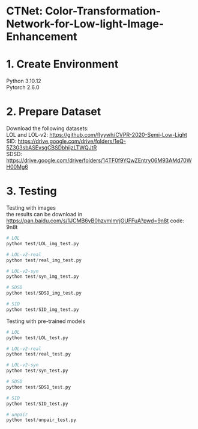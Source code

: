 # CTNet: Color-Transformation-Network-for-Low-light-Image-Enhancement

# 1. Create Environment
Python 3.10.12  
Pytorch 2.6.0

# 2. Prepare Dataset
Download the following datasets:  
LOL and LOL-v2: https://github.com/flyywh/CVPR-2020-Semi-Low-Light  
SID: https://drive.google.com/drive/folders/1eQ-5Z303sbASEvsgCBSDbhijzLTWQJtR  
SDSD: https://drive.google.com/drive/folders/14TF0f9YQwZEntry06M93AMd70WH00Mg6

# 3. Testing

Testing with images   
the results can be download in 
https://pan.baidu.com/s/1JCMB6yB0hzvmlmrjGUFFuA?pwd=9n8t
code: 9n8t 

```python
# LOL
python test/LOL_img_test.py

# LOL-v2-real
python test/real_img_test.py

# LOL-v2-syn
python test/syn_img_test.py

# SDSD
python test/SDSD_img_test.py

# SID
python test/SID_img_test.py
```

Testing with pre-trained models  
```python
# LOL
python test/LOL_test.py

# LOL-v2-real
python test/real_test.py

# LOL-v2-syn
python test/syn_test.py

# SDSD
python test/SDSD_test.py

# SID
python test/SID_test.py

# unpair
python test/unpair_test.py 
```
